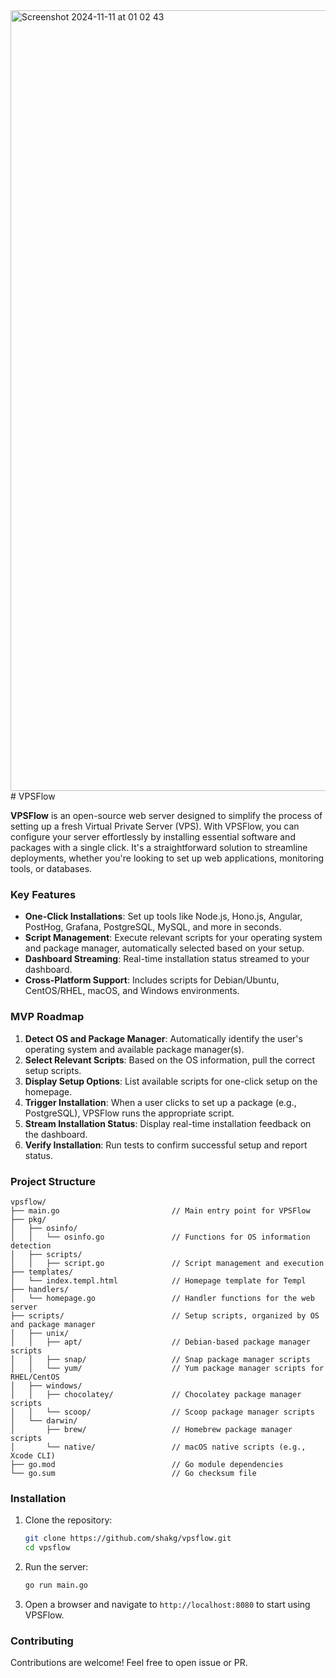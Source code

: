 
<img width="1249" alt="Screenshot 2024-11-11 at 01 02 43" src="https://github.com/user-attachments/assets/a64a94d0-1d3a-41f6-9f47-e2950398217b">
# VPSFlow

**VPSFlow** is an open-source web server designed to simplify the process of setting up a fresh Virtual Private Server (VPS). With VPSFlow, you can configure your server effortlessly by installing essential software and packages with a single click. It's a straightforward solution to streamline deployments, whether you're looking to set up web applications, monitoring tools, or databases.

### Key Features

- **One-Click Installations**: Set up tools like Node.js, Hono.js, Angular, PostHog, Grafana, PostgreSQL, MySQL, and more in seconds.
- **Script Management**: Execute relevant scripts for your operating system and package manager, automatically selected based on your setup.
- **Dashboard Streaming**: Real-time installation status streamed to your dashboard.
- **Cross-Platform Support**: Includes scripts for Debian/Ubuntu, CentOS/RHEL, macOS, and Windows environments.

### MVP Roadmap

1. **Detect OS and Package Manager**: Automatically identify the user's operating system and available package manager(s).
2. **Select Relevant Scripts**: Based on the OS information, pull the correct setup scripts.
3. **Display Setup Options**: List available scripts for one-click setup on the homepage.
4. **Trigger Installation**: When a user clicks to set up a package (e.g., PostgreSQL), VPSFlow runs the appropriate script.
5. **Stream Installation Status**: Display real-time installation feedback on the dashboard.
6. **Verify Installation**: Run tests to confirm successful setup and report status.

### Project Structure

```plaintext
vpsflow/
├── main.go                         // Main entry point for VPSFlow
├── pkg/
│   ├── osinfo/
│   │   └── osinfo.go               // Functions for OS information detection
│   ├── scripts/
│   │   ├── script.go               // Script management and execution
├── templates/
│   └── index.templ.html            // Homepage template for Templ
├── handlers/
│   └── homepage.go                 // Handler functions for the web server
├── scripts/                        // Setup scripts, organized by OS and package manager
│   ├── unix/
│   │   ├── apt/                    // Debian-based package manager scripts
│   │   ├── snap/                   // Snap package manager scripts
│   │   └── yum/                    // Yum package manager scripts for RHEL/CentOS
│   ├── windows/
│   │   ├── chocolatey/             // Chocolatey package manager scripts
│   │   └── scoop/                  // Scoop package manager scripts
│   └── darwin/
│       ├── brew/                   // Homebrew package manager scripts
│       └── native/                 // macOS native scripts (e.g., Xcode CLI)
├── go.mod                          // Go module dependencies
└── go.sum                          // Go checksum file
```

### Installation

1. Clone the repository:
   ```bash
   git clone https://github.com/shakg/vpsflow.git
   cd vpsflow
   ```
2. Run the server:
   ```bash
   go run main.go
   ```

3. Open a browser and navigate to `http://localhost:8080` to start using VPSFlow.

### Contributing

Contributions are welcome! Feel free to open issue or PR. 
